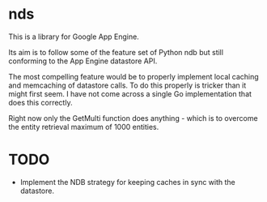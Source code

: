 nds
===

This is a library for Google App Engine.

Its aim is to follow some of the feature set of Python ndb but still conforming to the App Engine datastore API.

The most compelling feature would be to properly implement local caching and memcaching of datastore calls. To do this properly is tricker than it might first seem. I have not come across a single Go implementation that does this correctly.

Right now only the GetMulti function does anything - which is to overcome the entity retrieval maximum of 1000 entities.

TODO
===
- Implement the NDB strategy for keeping caches in sync with the datastore.
